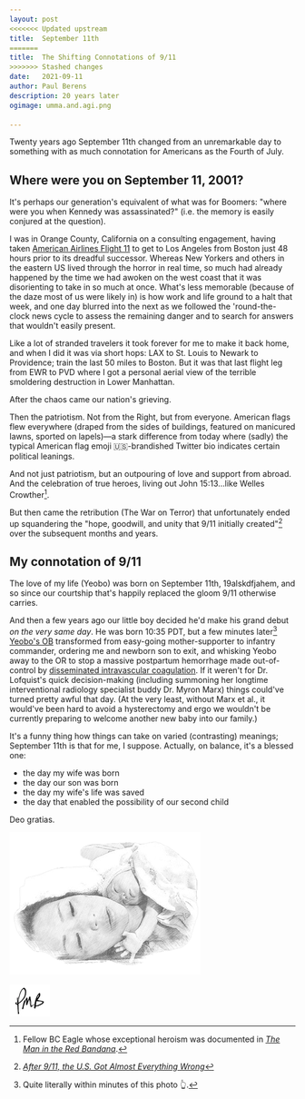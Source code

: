```yaml
---
layout: post
<<<<<<< Updated upstream
title:	September 11th
=======
title:	The Shifting Connotations of 9/11
>>>>>>> Stashed changes
date:	2021-09-11
author:	Paul Berens
description: 20 years later
ogimage: umma.and.agi.png

---
```

Twenty years ago September 11th changed from an unremarkable day to something with as much connotation for Americans as the Fourth of July.

## Where were you on September 11, 2001?

It's perhaps our generation's equivalent of what was for Boomers: "where were you when Kennedy was assassinated?" (i.e. the memory is easily conjured at the question).

I was in Orange County, California on a consulting engagement, having taken [American Airlines Flight 11](https://en.wikipedia.org/wiki/American_Airlines_Flight_11) to get to Los Angeles from Boston just 48 hours prior to its dreadful successor. Whereas New Yorkers and others in the eastern US lived through the horror in real time, so much had already happened by the time we had awoken on the west coast that it was disorienting to take in so much at once. What's less memorable (because of the daze most of us were likely in) is how work and life ground to a halt that week, and one day blurred into the next as we followed the 'round-the-clock news cycle to assess the remaining danger and to search for answers that wouldn't easily present.

Like a lot of stranded travelers it took forever for me to make it back home, and when I did it was via short hops: LAX to St. Louis to Newark to Providence; train the last 50 miles to Boston. But it was that last flight leg from EWR to PVD where I got a personal aerial view of the terrible smoldering destruction in Lower Manhattan.

After the chaos came our nation's grieving.

Then the patriotism. Not from the Right, but from everyone. American flags flew everywhere (draped from the sides of buildings, featured on manicured lawns, sported on lapels)—a stark difference from today where (sadly) the typical American flag emoji 🇺🇸-brandished Twitter bio indicates certain political leanings.

And not just patriotism, but an outpouring of love and support from abroad. And the celebration of true heroes, living out John 15:13...like Welles Crowther[^1].

[^1]: Fellow BC Eagle whose exceptional heroism was documented in *<a href="https://www.youtube.com/watch?v=S77KYbkmjwc" target="_blank">The Man in the Red Bandana</a>*.

But then came the retribution (The War on Terror) that unfortunately ended up squandering the "hope, goodwill, and unity that 9/11 initially created"[^2] over the subsequent months and years.

[^2]: *<a href="https://www.theatlantic.com/ideas/archive/2021/09/after-911-everything-wrong-war-terror/620008/" target="_blank">After 9/11, the U.S. Got Almost Everything Wrong</a>*

## My connotation of 9/11

The love of my life (Yeobo) was born on September 11th, 19alskdfjahem, and so since our courtship that's happily replaced the gloom 9/11 otherwise carries.

And then a few years ago our little boy decided he'd make his grand debut *on the very same day*. He was born 10:35 PDT, but a few minutes later[^3] [Yeobo's OB](https://doctors.adventisthealth.org/provider/Frederica+S+Lofquist/1343074) transformed from easy-going mother-supporter to infantry commander, ordering me and newborn son to exit, and whisking Yeobo away to the OR to stop a massive postpartum hemorrhage made out-of-control by [disseminated intravascular coagulation](https://en.wikipedia.org/wiki/Disseminated_intravascular_coagulation). If it weren't for Dr. Lofquist's quick decision-making (including summoning her longtime interventional radiology specialist buddy Dr. Myron Marx) things could've turned pretty awful that day. (At the very least, without Marx et al., it would've been hard to avoid a hysterectomy and ergo we wouldn't be currently preparing to welcome another new baby into our family.)

[^3]: Quite literally within minutes of this photo 👆.

It's a funny thing how things can take on varied (contrasting) meanings; September 11th is that for me, I suppose. Actually, on balance, it's a blessed one:
- the day my wife was born
- the day our son was born
- the day my wife's life was saved
- the day that enabled the possibility of our second child

Deo gratias.

![Umma and agi](/assets/og/umma.and.agi.png)

![initials](/assets/images/initials.pmb.71.56.png)
